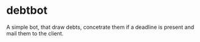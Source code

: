 # debtbot
A simple bot, that draw debts, concetrate them if a deadline is present and mail them to the client.

